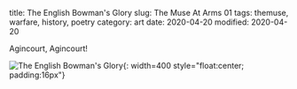 title: The English Bowman's Glory
slug: The Muse At Arms 01
tags: themuse, warfare, history, poetry
category: art
date: 2020-04-20
modified: 2020-04-20

Agincourt, Agincourt!

![The English Bowman's Glory]({static}/images/bowmansglory.png){: width=400 style="float:center; padding:16px"}    
